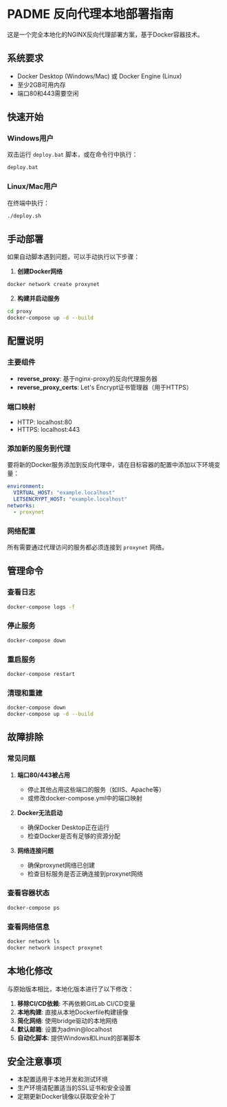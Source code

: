 # PADME 反向代理本地部署指南

这是一个完全本地化的NGINX反向代理部署方案，基于Docker容器技术。

## 系统要求

- Docker Desktop (Windows/Mac) 或 Docker Engine (Linux)
- 至少2GB可用内存
- 端口80和443需要空闲

## 快速开始

### Windows用户
双击运行 `deploy.bat` 脚本，或在命令行中执行：
```cmd
deploy.bat
```

### Linux/Mac用户
在终端中执行：
```bash
./deploy.sh
```

## 手动部署

如果自动脚本遇到问题，可以手动执行以下步骤：

1. **创建Docker网络**
```bash
docker network create proxynet
```

2. **构建并启动服务**
```bash
cd proxy
docker-compose up -d --build
```

## 配置说明

### 主要组件
- **reverse_proxy**: 基于nginx-proxy的反向代理服务器
- **reverse_proxy_certs**: Let's Encrypt证书管理器（用于HTTPS）

### 端口映射
- HTTP: localhost:80
- HTTPS: localhost:443

### 添加新的服务到代理

要将新的Docker服务添加到反向代理中，请在目标容器的配置中添加以下环境变量：

```yaml
environment:
  VIRTUAL_HOST: "example.localhost"
  LETSENCRYPT_HOST: "example.localhost"
networks:
  - proxynet
```

### 网络配置
所有需要通过代理访问的服务都必须连接到 `proxynet` 网络。

## 管理命令

### 查看日志
```bash
docker-compose logs -f
```

### 停止服务
```bash
docker-compose down
```

### 重启服务
```bash
docker-compose restart
```

### 清理和重建
```bash
docker-compose down
docker-compose up -d --build
```

## 故障排除

### 常见问题

1. **端口80/443被占用**
   - 停止其他占用这些端口的服务（如IIS、Apache等）
   - 或修改docker-compose.yml中的端口映射

2. **Docker无法启动**
   - 确保Docker Desktop正在运行
   - 检查Docker是否有足够的资源分配

3. **网络连接问题**
   - 确保proxynet网络已创建
   - 检查目标服务是否正确连接到proxynet网络

### 查看容器状态
```bash
docker-compose ps
```

### 查看网络信息
```bash
docker network ls
docker network inspect proxynet
```

## 本地化修改

与原始版本相比，本地化版本进行了以下修改：

1. **移除CI/CD依赖**: 不再依赖GitLab CI/CD变量
2. **本地构建**: 直接从本地Dockerfile构建镜像
3. **简化网络**: 使用bridge驱动的本地网络
4. **默认邮箱**: 设置为admin@localhost
5. **自动化脚本**: 提供Windows和Linux的部署脚本

## 安全注意事项

- 本配置适用于本地开发和测试环境
- 生产环境请配置适当的SSL证书和安全设置
- 定期更新Docker镜像以获取安全补丁
